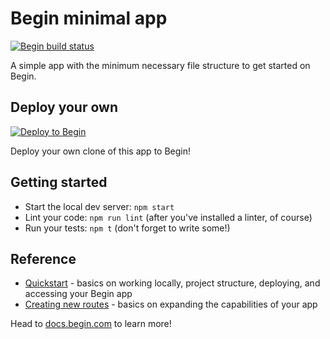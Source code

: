 # Begin minimal app

[![Begin build status](https://buildstatus.begin.app/stars-k2q/status.svg)](https://begin.com)

A simple app with the minimum necessary file structure to get started on Begin.


## Deploy your own

[![Deploy to Begin](https://static.begin.com/deploy-to-begin.svg)](https://begin.com/apps/create?template=https://github.com/begin-examples/node-minimal)

Deploy your own clone of this app to Begin!


## Getting started
- Start the local dev server: `npm start`
- Lint your code: `npm run lint` (after you've installed a linter, of course)
- Run your tests: `npm t` (don't forget to write some!)


## Reference
- [Quickstart](https://docs.begin.com/en/guides/quickstart/) - basics on working locally, project structure, deploying, and accessing your Begin app
- [Creating new routes](https://docs.begin.com/en/functions/creating-new-functions) - basics on expanding the capabilities of your app

Head to [docs.begin.com](https://docs.begin.com/) to learn more!





